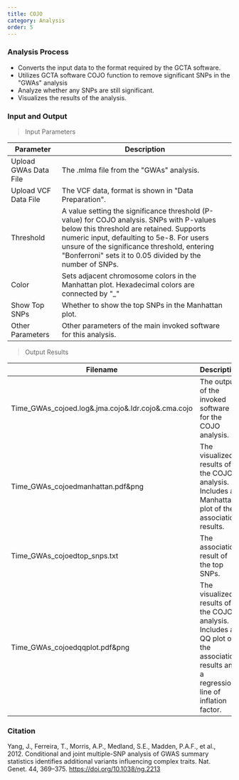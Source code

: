 ```yaml
---
title: COJO
category: Analysis
order: 5
---
```


### Analysis Process

- Converts the input data to the format required by the GCTA software.
- Utilizes GCTA software COJO function to remove significant SNPs in the "GWAs" analysis
- Analyze whether any SNPs are still significant.
- Visualizes the results of the analysis.

### Input and Output

> Input Parameters

|Parameter|Description|
|--|--|
|Upload GWAs Data File| The .mlma file from the "GWAs" analysis.|
|Upload VCF Data File| The VCF data, format is shown in "Data Preparation".|
|Threshold| A value setting the significance threshold (P-value) for COJO analysis. SNPs with P-values below this threshold are retained. Supports numeric input, defaulting to 5e-8. For users unsure of the significance threshold, entering "Bonferroni" sets it to 0.05 divided by the number of SNPs.|
|Color|Sets adjacent chromosome colors in the Manhattan plot. Hexadecimal colors are connected by "_"|
|Show Top SNPs|Whether to show the top SNPs in the Manhattan plot.|
|Other Parameters|Other parameters of the main invoked software for this analysis.|

> Output Results

|Filename|Description|
|--|--|
|Time_GWAs_cojoed.log&.jma.cojo&.ldr.cojo&.cma.cojo|The output of the invoked software for the COJO analysis.|
|Time_GWAs_cojoedmanhattan.pdf&png|The visualized results of the COJO analysis. Includes a Manhattan plot of the association results.|
|Time_GWAs_cojoedtop_snps.txt|The association result of the top SNPs.|
|Time_GWAs_cojoedqqplot.pdf&png|The visualized results of the COJO analysis. Includes a QQ plot of the association results and a regression line of inflation factor.|


### Citation

Yang, J., Ferreira, T., Morris, A.P., Medland, S.E., Madden, P.A.F., et al., 2012. Conditional and joint multiple-SNP analysis of GWAS summary statistics identifies additional variants influencing complex traits. Nat. Genet. 44, 369–375. https://doi.org/10.1038/ng.2213

